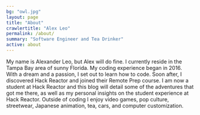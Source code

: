 ```yaml
---
bg: "owl.jpg"
layout: page
title: "About"
crawlertitle: "Alex Leo"
permalink: /about/
summary: "Software Engineer and Tea Drinker"
active: about
---
```



My name is Alexander Leo, but Alex will do fine. I currently reside in the Tampa Bay area of sunny Florida. My coding experience began in 2016. With a dream and a passion, I set out to learn how to code. Soon after, I discovered Hack Reactor and joined their Remote Prep course. I am now a student at Hack Reactor and this blog will detail some of the adventures that got me there, as well as my personal insights on the student experience at Hack Reactor. Outside of coding I enjoy video games, pop culture, streetwear, Japanese animation, tea, cars, and computer customization.
